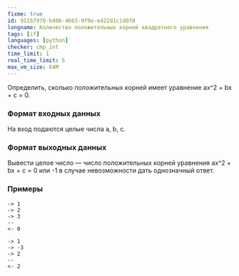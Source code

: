 ```yaml
---
fixme: true
id: 91157976-b406-4663-9f9e-e422d1c1d078
longname: Количество положительных корней квадратного уравнения
tags: [if]
languages: [python]
checker: cmp_int
time_limit: 1
real_time_limit: 5
max_vm_size: 64M
---
```


Определить, сколько положительных корней имеет уравнение ax^2 + bx + c = 0.  

### Формат входных данных

На вход подаются целые числа a, b, c.

### Формат выходных данных

Вывести целое число — число положительных корней уравнения ax^2 + bx + c = 0 или -1 в случае невозможности дать однозначный ответ.

### Примеры

```
-> 1
-> 2
-> 3
--
<- 0
```

```
-> 1
-> -3
-> 2
--
<- 2
```
